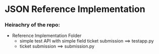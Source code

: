 # JSON Reference Implementation

### Heirachry of the repo:
   * Reference Implementation Folder
     * simple test API with simple field ticket submission ==> testapp.py
     * ticket submission ==> submission.py
